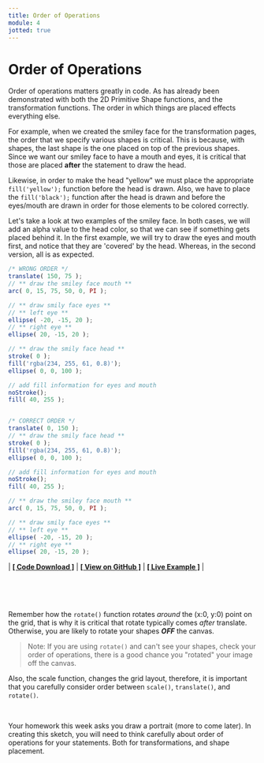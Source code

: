 ```yaml
---
title: Order of Operations
module: 4
jotted: true
---
```


# Order of Operations

Order of operations matters greatly in code. As has already been demonstrated with both the 2D Primitive Shape functions, and the transformation functions. The order in which things are placed effects everything else.

For example, when we created the smiley face for the transformation pages, the order that we specify various shapes is critical. This is because, with shapes, the last shape is the one placed on top of the previous shapes. Since we want our smiley face to have a mouth and eyes, it is critical that those are placed **after** the statement to draw the head.

Likewise, in order to make the head "yellow" we must place the appropriate `fill('yellow');` function before the head is drawn. Also, we have to place the `fill('black');` function after the head is drawn and before the eyes/mouth are drawn in order for those elements to be colored correctly.

Let's take a look at two examples of the smiley face. In both cases, we will add an alpha value to the head color, so that we can see if something gets placed behind it. In the first example, we will try to draw the eyes and mouth first, and notice that they are 'covered' by the head. Whereas, in the second version, all is as expected.

```js
/* WRONG ORDER */
translate( 150, 75 );
// ** draw the smiley face mouth **
arc( 0, 15, 75, 50, 0, PI );

// ** draw smily face eyes **
// ** left eye **
ellipse( -20, -15, 20 );
// ** right eye **
ellipse( 20, -15, 20 );

// ** draw the smily face head **
stroke( 0 );
fill('rgba(234, 255, 61, 0.8)');
ellipse( 0, 0, 100 );

// add fill information for eyes and mouth
noStroke();
fill( 40, 255 );


/* CORRECT ORDER */
translate( 0, 150 );
// ** draw the smily face head **
stroke( 0 );
fill('rgba(234, 255, 61, 0.8)');
ellipse( 0, 0, 100 );

// add fill information for eyes and mouth
noStroke();
fill( 40, 255 );

// ** draw the smiley face mouth **
arc( 0, 15, 75, 50, 0, PI );

// ** draw smily face eyes **
// ** left eye **
ellipse( -20, -15, 20 );
// ** right eye **
ellipse( 20, -15, 20 );
```


<div id="jotted-demo-1" class=""></div>
</div>
<script>
    new Jotted(document.querySelector("#jotted-demo-1"), {
    files: [
        {
            type: "js",
            url:"https://raw.githubusercontent.com/Montana-Media-Arts/120_CreativeCoding/master/lecture_code/04/14_order_smiley_01/sketch.js"
        },
        {
            type: "html",
            url:"../../../p5_resources/index.html"
    }],
    // plugins: [ "codemirror", "console" ]
    plugins: [ "codemirror" ]
});
</script>

| [**[ Code Download ]**](https://github.com/Montana-Media-Arts/120_CreativeCoding/raw/master/lecture_code/04/14_order_smiley_01/14_order_smiley_01.zip) | [**[ View on GitHub ]**](https://github.com/Montana-Media-Arts/120_CreativeCoding/raw/master/lecture_code/04/14_order_smiley_01/) | [**[ Live Example ]**](https://montana-media-arts.github.io/120_CreativeCoding/lecture_code/04/14_order_smiley_01/) |



<br />
<br />
<br />


Remember how the `rotate()` function rotates _around_ the (x:0, y:0) point on the grid, that is why it is critical that rotate typically comes _after_ translate. Otherwise, you are likely to rotate your shapes **_OFF_** the canvas.

> Note: If you are using `rotate()` and can't see your shapes, check your order of operations, there is a good chance you "rotated" your image off the canvas.

Also, the scale function, changes the grid layout, therefore, it is important that you carefully consider order between `scale()`, `translate()`, and `rotate()`.

<br />


Your homework this week asks you draw a portrait (more to come later). In creating this sketch, you will need to think carefully about order of operations for your statements. Both for transformations, and shape placement.
